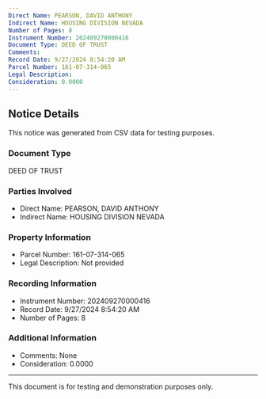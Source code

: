 ```yaml
---
Direct Name: PEARSON, DAVID ANTHONY
Indirect Name: HOUSING DIVISION NEVADA
Number of Pages: 8
Instrument Number: 202409270000416
Document Type: DEED OF TRUST
Comments: 
Record Date: 9/27/2024 8:54:20 AM
Parcel Number: 161-07-314-065
Legal Description: 
Consideration: 0.0000
---
```


## Notice Details

This notice was generated from CSV data for testing purposes.

### Document Type
DEED OF TRUST

### Parties Involved
- Direct Name: PEARSON, DAVID ANTHONY
- Indirect Name: HOUSING DIVISION NEVADA

### Property Information
- Parcel Number: 161-07-314-065
- Legal Description: Not provided

### Recording Information
- Instrument Number: 202409270000416
- Record Date: 9/27/2024 8:54:20 AM
- Number of Pages: 8

### Additional Information
- Comments: None
- Consideration: 0.0000

---

This document is for testing and demonstration purposes only.
